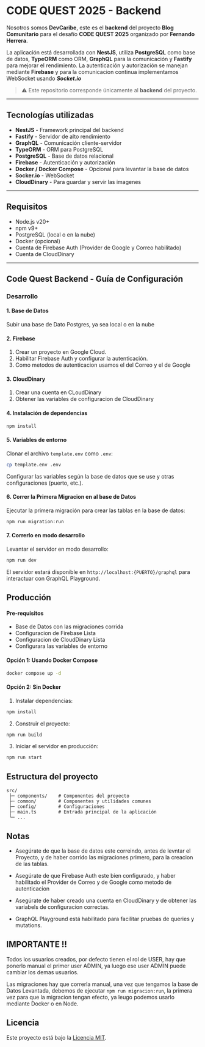 # CODE QUEST 2025 - Backend

Nosotros somos **DevCaribe**, este es el **backend** del proyecto **Blog Comunitario** para el desafío **CODE QUEST 2025** organizado por **Fernando Herrera**.

La aplicación está desarrollada con **NestJS**, utiliza **PostgreSQL** como base de datos, **TypeORM** como ORM, **GraphQL** para la comunicación y **Fastify** para mejorar el rendimiento. La autenticación y autorización se manejan mediante **Firebase** y para la comunicacion continua implementamos WebSocket usando ***Socket.io***

> ⚠️ Este repositorio corresponde únicamente al **backend** del proyecto.

---

## Tecnologías utilizadas

- **NestJS** - Framework principal del backend
- **Fastify** - Servidor de alto rendimiento
- **GraphQL** - Comunicación cliente-servidor
- **TypeORM** - ORM para PostgreSQL
- **PostgreSQL** - Base de datos relacional
- **Firebase** - Autenticación y autorización
- **Docker / Docker Compose** - Opcional para levantar la base de datos
- **Socker.io** - WebSocket
- **CloudDinary** - Para guardar y servir las imagenes

---

## Requisitos

- Node.js v20+
- npm v9+
- PostgreSQL (local o en la nube)
- Docker (opcional)
- Cuenta de Firebase Auth (Provider de Google y Correo habilitado)
- Cuenta de CloudDinary

---

## Code Quest Backend - Guía de Configuración

### Desarrollo

#### 1. Base de Datos

Subir una base de Dato Postgres, ya sea local o en la nube

#### 2. Firebase

1. Crear un proyecto en Google Cloud.
2. Habilitar Firebase Auth y configurar la autenticación.
3. Como metodos de autenticacion usamos el del Correo y el de Google

#### 3. CloudDinary

1. Crear una cuenta en CLoudDinary
2. Obtener las variables de configuracion de CloudDinary

#### 4. Instalación de dependencias

```bash
npm install
```

#### 5. Variables de entorno

Clonar el archivo `template.env` como `.env`:

```bash
cp template.env .env
```

Configurar las variables según la base de datos que se use y otras configuraciones (puerto, etc.).

#### 6. Correr la Primera Migracion en al base de Datos

Ejecutar la primera migración para crear las tablas en la base de datos:

```bash
npm run migration:run
```
#### 7. Correrlo en modo desarrollo

Levantar el servidor en modo desarrollo:

```bash
npm run dev
```

El servidor estará disponible en `http://localhost:{PUERTO}/graphql` para interactuar con GraphQL Playground.

## Producción

#### Pre-requisitos
  - Base de Datos con las migraciones corrida
  - Configuracion de Firebase Lista
  - Configuracion de CloudDinary Lista
  - Configurara las variables de entorno

#### Opción 1: Usando Docker Compose

```bash
docker compose up -d
```

#### Opción 2: Sin Docker

1. Instalar dependencias:

```bash
npm install
```

2. Construir el proyecto:

```bash
npm run build
```

3. Iniciar el servidor en producción:

```bash
npm run start
```

## Estructura del proyecto

```
src/
 ├─ components/    # Componentes del proyecto
 ├─ common/        # Componentes y utilidades comunes
 ├─ config/        # Configuraciones
 ├─ main.ts        # Entrada principal de la aplicación
 └─ ...
```

## Notas

* Asegúrate de que la base de datos este correindo, antes de levntar el Proyecto, y de haber corrido las migraciones primero, para la creacion de las tablas.

* Asegúrate de que Firebase Auth este bien configurado, y haber habilitado el Provider de Correo y de Google como metodo de autenticacion

* Asegúrate de haber creado una cuenta en CloudDinary y de obtener las variabels de configuracion correctas.

* GraphQL Playground está habilitado para facilitar pruebas de queries y mutations.

## IMPORTANTE !!

Todos los usuarios creados, por defecto tienen el rol de USER, hay que ponerlo manual el primer user ADMIN, ya luego ese user ADMIN puede cambiar los demas usuarios.

Las migraciones hay que correrla manual, una vez que tengamos la base de Datos Levantada, debemos de ejecutar ```npm run migracion:run```, la primera vez para que la migracion tengan efecto, ya leugo podemos usarlo mediante Docker o en Node.

## Licencia
Este proyecto está bajo la [Licencia MIT](./LICENSE).